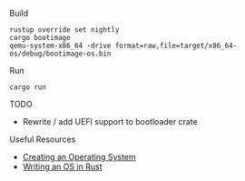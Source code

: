 
Build
```
rustup override set nightly
cargo bootimage
qemu-system-x86_64 -drive format=raw,file=target/x86_64-os/debug/bootimage-os.bin
```

Run
```
cargo run
```

TODO
* Rewrite / add UEFI support to bootloader crate

Useful Resources
* [Creating an Operating System](https://wiki.osdev.org/Creating_an_Operating_System)
* [Writing an OS in Rust](https://os.phil-opp.com/)
